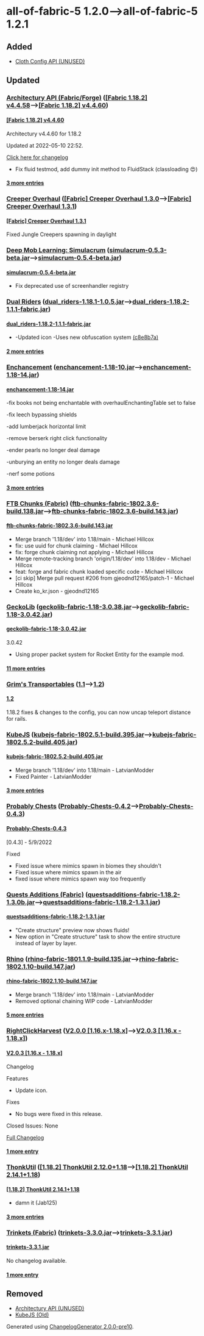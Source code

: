 # all-of-fabric-5 1.2.0⟶all-of-fabric-5 1.2.1

## Added

* [Cloth Config API (UNUSED)](https://www.curseforge.com/minecraft/mc-mods/cloth-config-legacy)

## Updated

### [Architectury API (Fabric/Forge)](https://www.curseforge.com/minecraft/mc-mods/architectury-api) ([[Fabric 1.18.2] v4.4.58](https://www.curseforge.com/minecraft/mc-mods/architectury-api/files/3782873)⟶[[Fabric 1.18.2] v4.4.60](https://www.curseforge.com/minecraft/mc-mods/architectury-api/files/3786590))

#### [[Fabric 1.18.2] v4.4.60](https://www.curseforge.com/minecraft/mc-mods/architectury-api/files/3786590)

Architectury v4.4.60 for 1.18.2

Updated at 2022-05-10 22:52.

[Click here for changelog](https://www.github.com/architectury/architectury/commits/1.18.2)

* Fix fluid testmod, add dummy init method to FluidStack (classloading 😍)

#### [3 more entries](https://www.curseforge.com/minecraft/mc-mods/architectury-api/files/all)

### [Creeper Overhaul](https://www.curseforge.com/minecraft/mc-mods/creeper-overhaul) ([[Fabric] Creeper Overhaul 1.3.0](https://www.curseforge.com/minecraft/mc-mods/creeper-overhaul/files/3676159)⟶[[Fabric] Creeper Overhaul 1.3.1](https://www.curseforge.com/minecraft/mc-mods/creeper-overhaul/files/3787154))

#### [[Fabric] Creeper Overhaul 1.3.1](https://www.curseforge.com/minecraft/mc-mods/creeper-overhaul/files/3787154)

Fixed Jungle Creepers spawning in daylight

### [Deep Mob Learning: Simulacrum](https://www.curseforge.com/minecraft/mc-mods/deep-mob-learning-simulacrum) ([simulacrum-0.5.3-beta.jar](https://www.curseforge.com/minecraft/mc-mods/deep-mob-learning-simulacrum/files/3680470)⟶[simulacrum-0.5.4-beta.jar](https://www.curseforge.com/minecraft/mc-mods/deep-mob-learning-simulacrum/files/3785658))

#### [simulacrum-0.5.4-beta.jar](https://www.curseforge.com/minecraft/mc-mods/deep-mob-learning-simulacrum/files/3785658)

* Fix deprecated use of screenhandler registry

### [Dual Riders](https://www.curseforge.com/minecraft/mc-mods/dual-riders) ([dual_riders-1.18.1-1.0.5.jar](https://www.curseforge.com/minecraft/mc-mods/dual-riders/files/3576954)⟶[dual_riders-1.18.2-1.1.1-fabric.jar](https://www.curseforge.com/minecraft/mc-mods/dual-riders/files/3783155))

#### [dual_riders-1.18.2-1.1.1-fabric.jar](https://www.curseforge.com/minecraft/mc-mods/dual-riders/files/3783155)

* -Updated icon -Uses new obfuscation system [(c8e8b7a)](https://www.flytre.net/commit/c8e8b7a)

#### [2 more entries](https://www.curseforge.com/minecraft/mc-mods/dual-riders/files/all)

### [Enchancement](https://www.curseforge.com/minecraft/mc-mods/enchancement) ([enchancement-1.18-10.jar](https://www.curseforge.com/minecraft/mc-mods/enchancement/files/3782808)⟶[enchancement-1.18-14.jar](https://www.curseforge.com/minecraft/mc-mods/enchancement/files/3786417))

#### [enchancement-1.18-14.jar](https://www.curseforge.com/minecraft/mc-mods/enchancement/files/3786417)

-fix books not being enchantable with overhaulEnchantingTable set to false

-fix leech bypassing shields

-add lumberjack horizontal limit

-remove berserk right click functionality

-ender pearls no longer deal damage

-unburying an entity no longer deals damage

-nerf some potions

#### [3 more entries](https://www.curseforge.com/minecraft/mc-mods/enchancement/files/all)

### [FTB Chunks (Fabric)](https://www.curseforge.com/minecraft/mc-mods/ftb-chunks-fabric) ([ftb-chunks-fabric-1802.3.6-build.138.jar](https://www.curseforge.com/minecraft/mc-mods/ftb-chunks-fabric/files/3780112)⟶[ftb-chunks-fabric-1802.3.6-build.143.jar](https://www.curseforge.com/minecraft/mc-mods/ftb-chunks-fabric/files/3787289))

#### [ftb-chunks-fabric-1802.3.6-build.143.jar](https://www.curseforge.com/minecraft/mc-mods/ftb-chunks-fabric/files/3787289)

* Merge branch '1.18/dev' into 1.18/main - Michael Hillcox
* fix: use uuid for chunk claiming - Michael Hillcox
* fix: forge chunk claiming not applying - Michael Hillcox
* Merge remote-tracking branch 'origin/1.18/dev' into 1.18/dev - Michael Hillcox
* feat: forge and fabric chunk loaded specific code - Michael Hillcox
* [ci skip] Merge pull request #206 from gjeodnd12165/patch-1 - Michael Hillcox
* Create ko_kr.json - gjeodnd12165

### [GeckoLib](https://www.curseforge.com/minecraft/mc-mods/geckolib) ([geckolib-fabric-1.18-3.0.38.jar](https://www.curseforge.com/minecraft/mc-mods/geckolib/files/3755162)⟶[geckolib-fabric-1.18-3.0.42.jar](https://www.curseforge.com/minecraft/mc-mods/geckolib/files/3785825))

#### [geckolib-fabric-1.18-3.0.42.jar](https://www.curseforge.com/minecraft/mc-mods/geckolib/files/3785825)

3.0.42

* Using proper packet system for Rocket Entity for the example mod.

#### [11 more entries](https://www.curseforge.com/minecraft/mc-mods/geckolib/files/all)

### [Grim's Transportables](https://www.curseforge.com/minecraft/mc-mods/grims-transportables) ([1.1](https://www.curseforge.com/minecraft/mc-mods/grims-transportables/files/3565219)⟶[1.2](https://www.curseforge.com/minecraft/mc-mods/grims-transportables/files/3787169))

#### [1.2](https://www.curseforge.com/minecraft/mc-mods/grims-transportables/files/3787169)

1.18.2 fixes & changes to the config, you can now uncap teleport distance for rails.

### [KubeJS](https://www.curseforge.com/minecraft/mc-mods/kubejs) ([kubejs-fabric-1802.5.1-build.395.jar](https://www.curseforge.com/minecraft/mc-mods/kubejs/files/3783244)⟶[kubejs-fabric-1802.5.2-build.405.jar](https://www.curseforge.com/minecraft/mc-mods/kubejs/files/3785577))

#### [kubejs-fabric-1802.5.2-build.405.jar](https://www.curseforge.com/minecraft/mc-mods/kubejs/files/3785577)

* Merge branch '1.18/dev' into 1.18/main - LatvianModder
* Fixed Painter - LatvianModder

#### [3 more entries](https://www.curseforge.com/minecraft/mc-mods/kubejs/files/all)

### [Probably Chests](https://www.curseforge.com/minecraft/mc-mods/probably-chests) ([Probably-Chests-0.4.2](https://www.curseforge.com/minecraft/mc-mods/probably-chests/files/3778845)⟶[Probably-Chests-0.4.3](https://www.curseforge.com/minecraft/mc-mods/probably-chests/files/3785849))

#### [Probably-Chests-0.4.3](https://www.curseforge.com/minecraft/mc-mods/probably-chests/files/3785849)

[0.4.3] - 5/9/2022

Fixed

* Fixed issue where mimics spawn in biomes they shouldn't
* Fixed issue where mimics spawn in the air
* fixed issue where mimics spawn way too frequently

### [Quests Additions (Fabric)](https://www.curseforge.com/minecraft/mc-mods/quests-additions-fabric) ([questsadditions-fabric-1.18.2-1.3.0b.jar](https://www.curseforge.com/minecraft/mc-mods/quests-additions-fabric/files/3781017)⟶[questsadditions-fabric-1.18.2-1.3.1.jar](https://www.curseforge.com/minecraft/mc-mods/quests-additions-fabric/files/3785027))

#### [questsadditions-fabric-1.18.2-1.3.1.jar](https://www.curseforge.com/minecraft/mc-mods/quests-additions-fabric/files/3785027)

* "Create structure" preview now shows fluids!
* New option in "Create structure" task to show the entire structure instead of layer by layer.

### [Rhino](https://www.curseforge.com/minecraft/mc-mods/rhino) ([rhino-fabric-1801.1.9-build.135.jar](https://www.curseforge.com/minecraft/mc-mods/rhino/files/3742384)⟶[rhino-fabric-1802.1.10-build.147.jar](https://www.curseforge.com/minecraft/mc-mods/rhino/files/3785571))

#### [rhino-fabric-1802.1.10-build.147.jar](https://www.curseforge.com/minecraft/mc-mods/rhino/files/3785571)

* Merge branch '1.18/dev' into 1.18/main - LatvianModder
* Removed optional chaining WIP code - LatvianModder

#### [5 more entries](https://www.curseforge.com/minecraft/mc-mods/rhino/files/all)

### [RightClickHarvest](https://www.curseforge.com/minecraft/mc-mods/rightclickharvest-fabric) ([V2.0.0 [1.16.x-1.18.x]](https://www.curseforge.com/minecraft/mc-mods/rightclickharvest-fabric/files/3760868)⟶[V2.0.3 [1.16.x - 1.18.x]](https://www.curseforge.com/minecraft/mc-mods/rightclickharvest-fabric/files/3787307))

#### [V2.0.3 [1.16.x - 1.18.x]](https://www.curseforge.com/minecraft/mc-mods/rightclickharvest-fabric/files/3787307)

Changelog

Features

* Update icon.

Fixes

* No bugs were fixed in this release.

Closed Issues: None

[Full Changelog](https://github.com/JamCoreModding/RightClickHarvestFabric/compare/2.0.2...2.0.3)

#### [1 more entry](https://www.curseforge.com/minecraft/mc-mods/rightclickharvest-fabric/files/all)

### [ThonkUtil](https://www.curseforge.com/minecraft/mc-mods/thonkutil) ([[1.18.2] ThonkUtil 2.12.0+1.18](https://www.curseforge.com/minecraft/mc-mods/thonkutil/files/3709203)⟶[[1.18.2] ThonkUtil 2.14.1+1.18](https://www.curseforge.com/minecraft/mc-mods/thonkutil/files/3785941))

#### [[1.18.2] ThonkUtil 2.14.1+1.18](https://www.curseforge.com/minecraft/mc-mods/thonkutil/files/3785941)

* damn it (Jab125)

#### [3 more entries](https://www.curseforge.com/minecraft/mc-mods/thonkutil/files/all)

### [Trinkets (Fabric)](https://www.curseforge.com/minecraft/mc-mods/trinkets-fabric) ([trinkets-3.3.0.jar](https://www.curseforge.com/minecraft/mc-mods/trinkets-fabric/files/3669842)⟶[trinkets-3.3.1.jar](https://www.curseforge.com/minecraft/mc-mods/trinkets-fabric/files/3786685))

#### [trinkets-3.3.1.jar](https://www.curseforge.com/minecraft/mc-mods/trinkets-fabric/files/3786685)

No changelog available.

#### [1 more entry](https://www.curseforge.com/minecraft/mc-mods/trinkets-fabric/files/all)

## Removed

* [Architectury API (UNUSED)](https://www.curseforge.com/minecraft/mc-mods/architectury-fabric)
* [KubeJS (Old)](https://www.curseforge.com/minecraft/mc-mods/kubejs-fabric)

Generated using [ChangelogGenerator 2.0.0-pre10](https://github.com/TheRandomLabs/ChangelogGenerator).
